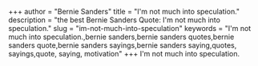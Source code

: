 +++
author = "Bernie Sanders"
title = "I'm not much into speculation."
description = "the best Bernie Sanders Quote: I'm not much into speculation."
slug = "im-not-much-into-speculation"
keywords = "I'm not much into speculation.,bernie sanders,bernie sanders quotes,bernie sanders quote,bernie sanders sayings,bernie sanders saying,quotes, sayings,quote, saying, motivation"
+++
I'm not much into speculation.
